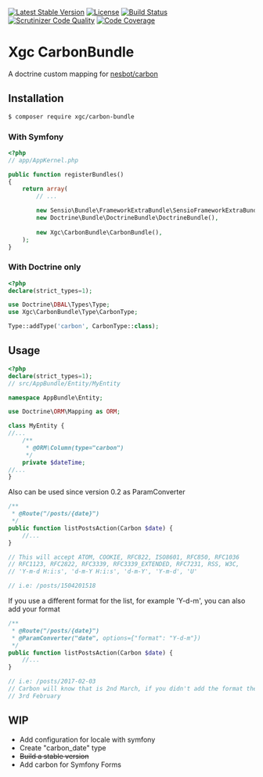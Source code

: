 [![Latest Stable Version](https://poser.pugx.org/xgc/carbon-bundle/v/stable)](https://packagist.org/packages/xgc/carbon-bundle)
[![License](https://poser.pugx.org/xgc/carbon-bundle/license)](https://packagist.org/packages/xgc/carbon-bundle)
[![Build Status](https://travis-ci.org/xgc1986/carbon-bundle.svg?branch=master)](https://travis-ci.org/xgc1986/carbon-bundle)
[![Scrutinizer Code Quality](https://scrutinizer-ci.com/g/xgc1986/carbon-bundle/badges/quality-score.png?b=master)](https://scrutinizer-ci.com/g/xgc1986/carbon-bundle/?branch=master)
[![Code Coverage](https://scrutinizer-ci.com/g/xgc1986/carbon-bundle/badges/coverage.png?b=master)](https://scrutinizer-ci.com/g/xgc1986/carbon-bundle/?branch=master)

# Xgc CarbonBundle

A doctrine custom mapping for <a href='https://github.com/briannesbitt/Carbon' target='_blank'>nesbot/carbon</a>

## Installation

```bash
$ composer require xgc/carbon-bundle
```

### With Symfony

```php
<?php
// app/AppKernel.php

public function registerBundles()
{
    return array(
        // ...

        new Sensio\Bundle\FrameworkExtraBundle\SensioFrameworkExtraBundle(),
        new Doctrine\Bundle\DoctrineBundle\DoctrineBundle(),
        
        new Xgc\CarbonBundle\CarbonBundle(),
    );
}
```

### With Doctrine only

```php
<?php
declare(strict_types=1);

use Doctrine\DBAL\Types\Type;
use Xgc\CarbonBundle\Type\CarbonType;

Type::addType('carbon', CarbonType::class);

```


## Usage

```php
<?php
declare(strict_types=1);
// src/AppBundle/Entity/MyEntity

namespace AppBundle\Entity;

use Doctrine\ORM\Mapping as ORM;

class MyEntity {
//...
    /**
     * @ORM\Column(type="carbon") 
     */
    private $dateTime;
//...
}
```

Also can be used since version 0.2 as ParamConverter

```php
/**
 * @Route("/posts/{date}")
 */
public function listPostsAction(Carbon $date) {
    //...
}

// This will accept ATOM, COOKIE, RFC822, ISO8601, RFC850, RFC1036
// RFC1123, RFC2822, RFC3339, RFC3339_EXTENDED, RFC7231, RSS, W3C, 
// 'Y-m-d H:i:s', 'd-m-Y H:i:s', 'd-m-Y', 'Y-m-d', 'U'

// i.e: /posts/1504201518
```

If you use a different format for the list, for example 'Y-d-m', you can also add your format

```php
/**
 * @Route("/posts/{date}")
 * @ParamConverter("date", options={"format": "Y-d-m"})
 */
public function listPostsAction(Carbon $date) {
    //...
}

// i.e: /posts/2017-02-03
// Carbon will know that is 2nd March, if you didn't add the format then it would be
// 3rd February
```


## WIP

* Add configuration for locale with symfony
* Create "carbon_date" type
* ~~Build a stable version~~
* Add carbon for Symfony Forms
